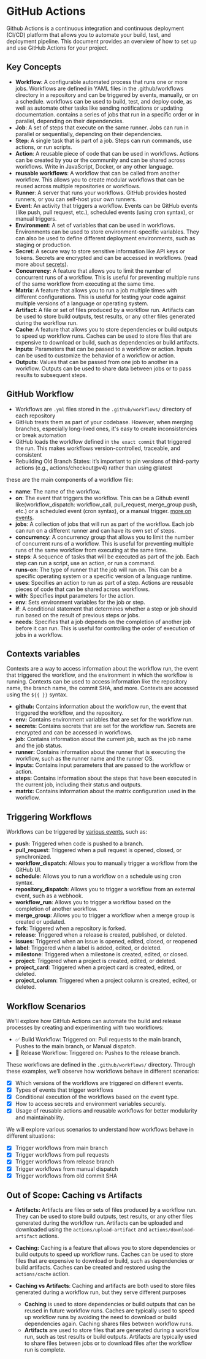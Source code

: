# GitHub Actions 

Github Actions is a continuous integration and continuous deployment (CI/CD) platform that allows you to automate your build, test, and deployment pipeline. This document provides an overview of how to set up and use GitHub Actions for your project.


## Key Concepts

- **Workflow**: A configurable automated process that runs one or more jobs. Workflows are defined in YAML files in the .github/workflows directory in a repository and can be triggered by events, manually, or on a schedule. workflows can be used to build, test, and deploy code, as well as automate other tasks like sending notifications or updating documentation. contains a series of jobs that run in a specific order or in parallel, depending on their dependencies.
- **Job**: A set of steps that execute on the same runner. Jobs can run in parallel or sequentially, depending on their dependencies.
- **Step**: A single task that is part of a job. Steps can run commands, use actions, or run scripts.
- **Action**: A reusable piece of code that can be used in workflows. Actions can be created by you or the community and can be shared across workflows. Write in JavaScript, Docker, or any other language.
- **reusable workflows**: A workflow that can be called from another workflow. This allows you to create modular workflows that can be reused across multiple repositories or workflows.
- **Runner**: A server that runs your workflows. GitHub provides hosted runners, or you can self-host your own runners.
- **Event**: An activity that triggers a workflow. Events can be GitHub events (like push, pull request, etc.), scheduled events (using cron syntax), or manual triggers.
- **Environment**: A set of variables that can be used in workflows. Environments can be used to store environment-specific variables. They can also be used to define different deployment environments, such as staging or production.
- **Secret**: A secure way to store sensitive information like API keys or tokens. Secrets are encrypted and can be accessed in workflows. (read more about [secrets](https://docs.github.com/en/actions/security-for-github-actions/security-guides/using-secrets-in-github-actions)).
- **Concurrency**: A feature that allows you to limit the number of concurrent runs of a workflow. This is useful for preventing multiple runs of the same workflow from executing at the same time.
- **Matrix**: A feature that allows you to run a job multiple times with different configurations. This is useful for testing your code against multiple versions of a language or operating system.
- **Artifact**: A file or set of files produced by a workflow run. Artifacts can be used to store build outputs, test results, or any other files generated during the workflow run.
- **Cache**: A feature that allows you to store dependencies or build outputs to speed up workflow runs. Caches can be used to store files that are expensive to download or build, such as dependencies or build artifacts.
- **Inputs**: Parameters that can be passed to a workflow or action. Inputs can be used to customize the behavior of a workflow or action.
- **Outputs**: Values that can be passed from one job to another in a workflow. Outputs can be used to share data between jobs or to pass results to subsequent steps.

## GitHub Workflow 

- Workflows are `.yml` files stored in the `.github/workflows/` directory of each repository
- GitHub treats them as part of your codebase. However, when merging branches, especially long-lived ones, it's easy to create inconsistencies or break automation
- GitHub loads the workflow defined in `the exact commit` that triggered the run. This makes workflows version-controlled, traceable, and consistent
- Rebuilding Old Branch States: it’s important to pin versions of third-party actions (e.g., actions/checkout@v4) rather than using @latest

these are the main components of a workflow file:

- **name**: The name of the workflow.
- **on**: The event that triggers the workflow. This can be a Github eventl like(workflow_dispatch:
  workflow_call, pull_request, merge_group push, etc.) or a scheduled event (cron syntax), or a manual trigger. [more on events](https://docs.github.com/en/actions/writing-workflows/choosing-when-your-workflow-runs/events-that-trigger-workflows).
- **jobs**: A collection of jobs that will run as part of the workflow. Each job can run on a different runner and can have its own set of steps.
- **concurrency**: A concurrency group that allows you to limit the number of concurrent runs of a workflow. This is useful for preventing multiple runs of the same workflow from executing at the same time.
- **steps**: A sequence of tasks that will be executed as part of the job. Each step can run a script, use an action, or run a command.
- **runs-on**: The type of runner that the job will run on. This can be a specific operating system or a specific version of a language runtime.
- **uses**: Specifies an action to run as part of a step. Actions are reusable pieces of code that can be shared across workflows.
- **with**: Specifies input parameters for the action.
- **env**: Sets environment variables for the job or step.
- **if**: A conditional statement that determines whether a step or job should run based on the result of previous steps or jobs.
- **needs**: Specifies that a job depends on the completion of another job before it can run. This is useful for controlling the order of execution of jobs in a workflow.

## Contexts variables

Contexts are a way to access information about the workflow run, the event that triggered the workflow, and the environment in which the workflow is running. Contexts can be used to access information like the repository name, the branch name, the commit SHA, and more. Contexts are accessed using the `${{ }}` syntax.

- **github:** Contains information about the workflow run, the event that triggered the workflow, and the repository.
- **env:** Contains environment variables that are set for the workflow run.
- **secrets:** Contains secrets that are set for the workflow run. Secrets are encrypted and can be accessed in workflows.
- **job:** Contains information about the current job, such as the job name and the job status.
- **runner:** Contains information about the runner that is executing the workflow, such as the runner name and the runner OS.
- **inputs:** Contains input parameters that are passed to the workflow or action.
- **steps:** Contains information about the steps that have been executed in the current job, including their status and outputs.
- **matrix:** Contains information about the matrix configuration used in the workflow.

## Triggering Workflows

Workflows can be triggered by [various events](https://docs.github.com/en/actions/writing-workflows/choosing-when-your-workflow-runs/triggering-a-workflow), such as:

- **push**: Triggered when code is pushed to a branch.
- **pull_request**: Triggered when a pull request is opened, closed, or synchronized.
- **workflow_dispatch**: Allows you to manually trigger a workflow from the GitHub UI.
- **schedule**: Allows you to run a workflow on a schedule using cron syntax.
- **repository_dispatch**: Allows you to trigger a workflow from an external event, such as a webhook.
- **workflow_run**: Allows you to trigger a workflow based on the completion of another workflow.
- **merge_group**: Allows you to trigger a workflow when a merge group is created or updated.
- **fork**: Triggered when a repository is forked.
- **release**: Triggered when a release is created, published, or deleted.
- **issues**: Triggered when an issue is opened, edited, closed, or reopened
- **label**: Triggered when a label is added, edited, or deleted.
- **milestone**: Triggered when a milestone is created, edited, or closed.
- **project**: Triggered when a project is created, edited, or deleted.
- **project_card**: Triggered when a project card is created, edited, or deleted.
- **project_column**: Triggered when a project column is created, edited, or deleted.

## Workflow Scenarios

We'll explore how GitHub Actions can automate the build and release processes by creating and experimenting with two workflows:

- ✅ Build Workflow: Triggered on: Pull requests to the main branch, Pushes to the main branch, or Manual dispatch.
- 🚀 Release Workflow: Triggered on: Pushes to the release branch.

These workflows are defined in the `.github/workflows/` directory. Through these examples, we’ll observe how workflows behave in different scenarios:

- [X] Which versions of the workflows are triggered on different events.
- [X] Types of events that trigger workflows
- [X] Conditional execution of the workflows based on the event type.
- [X] How to access secrets and environment variables securely.
- [X] Usage of reusable actions and reusable workflows for better modularity and maintainability.

We will explore various scenarios to understand how workflows behave in different situations:
- [X] Trigger workflows from main branch
- [X] Trigger workflows from pull requests
- [X] Trigger workflows from release branch
- [X] Trigger workflows from manual dispatch
- [X] Trigger workflows from old commit SHA

## Out of Scope: Caching vs Artifacts

- __Artifacts:__ Artifacts are files or sets of files produced by a workflow run. They can be used to store build outputs, test results, or any other files generated during the workflow run. Artifacts can be uploaded and downloaded using the `actions/upload-artifact` and `actions/download-artifact` actions.

- __Caching:__ Caching is a feature that allows you to store dependencies or build outputs to speed up workflow runs. Caches can be used to store files that are expensive to download or build, such as dependencies or build artifacts. Caches can be created and restored using the `actions/cache` action.
- **Caching vs Artifacts**: Caching and artifacts are both used to store files generated during a workflow run, but they serve different purposes
  - **Caching** is used to store dependencies or build outputs that can be reused in future workflow runs. Caches are typically used to speed up workflow runs by avoiding the need to download or build dependencies again. Caching shares files between workflow runs.
  - **Artifacts** are used to store files that are generated during a workflow run, such as test results or build outputs. Artifacts are typically used to share files between jobs or to download files after the workflow run is complete.


